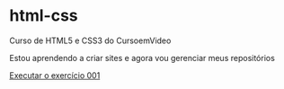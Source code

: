 # html-css
 Curso de HTML5 e CSS3 do CursoemVideo

 Estou aprendendo a criar sites e agora vou gerenciar meus repositórios

 <a href="https://feliperossibr.github.io/html-css/exerc%C3%ADcios/ex001/index">Executar o exercício 001</a>

